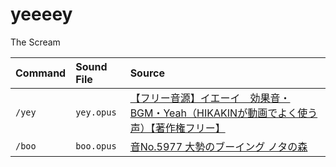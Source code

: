 # yeeeey

The Scream

| Command | Sound File | Source                                                                                                                                    |
| :------ | :--------- | :------------------------------------------------------------------------------------------------------------------------------------ |
| `/yey`    | `yey.opus`   | [【フリー音源】イエーイ　効果音・BGM・Yeah（HIKAKINが動画でよく使う声）【著作権フリー】](https://www.youtube.com/watch?v=GPVebIGlDQw) |
| `/boo`    | `boo.opus`   | [音No.5977 大勢のブーイング ノタの森](http://notanomori.net/sound/5977/)                                                              |
